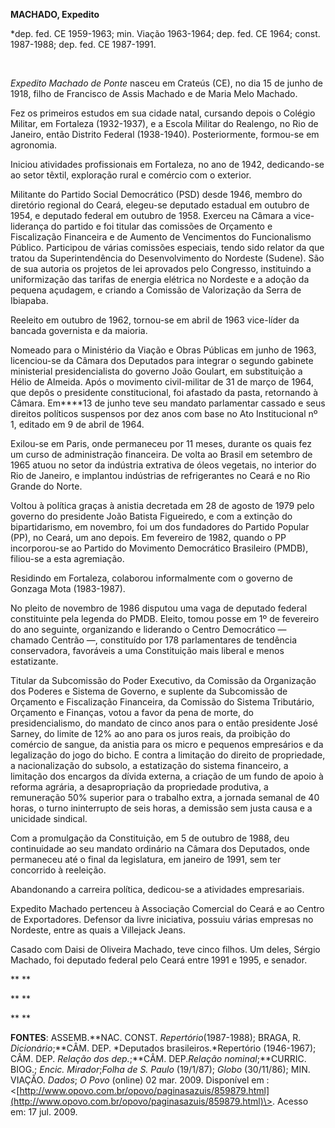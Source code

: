 **MACHADO, Expedito**

\*dep. fed. CE 1959-1963; min. Viação 1963-1964; dep. fed. CE 1964;
const. 1987-1988; dep. fed. CE 1987-1991.

 

*Expedito Machado de Ponte* nasceu em Crateús (CE), no dia 15 de junho
de 1918, filho de Francisco de Assis Machado e de Maria Melo Machado.

Fez os primeiros estudos em sua cidade natal, cursando depois o Colégio
Militar, em Fortaleza (1932-1937), e a Escola Militar do Realengo, no
Rio de Janeiro, então Distrito Federal (1938-1940). Posteriormente,
formou-se em agronomia.

Iniciou atividades profissionais em Fortaleza, no ano de 1942,
dedicando-se ao setor têxtil, exploração rural e comércio com o
exterior.

Militante do Partido Social Democrático (PSD) desde 1946, membro do
diretório regional do Ceará, elegeu-se deputado estadual em outubro de
1954, e deputado federal em outubro de 1958. Exerceu na Câmara a
vice-liderança do partido e foi titular das comissões de Orçamento e
Fiscalização Financeira e de Aumento de Vencimentos do Funcionalismo
Público. Participou de várias comissões especiais, tendo sido relator da
que tratou da Superintendência do Desenvolvimento do Nordeste (Sudene).
São de sua autoria os projetos de lei aprovados pelo Congresso,
instituindo a uniformização das tarifas de energia elétrica no Nordeste
e a adoção da pequena açudagem, e criando a Comissão de Valorização da
Serra de Ibiapaba.

Reeleito em outubro de 1962, tornou-se em abril de 1963 vice-líder da
bancada governista e da maioria.

Nomeado para o Ministério da Viação e Obras Públicas em junho de 1963,
licenciou-se da Câmara dos Deputados para integrar o segundo gabinete
ministerial presidencialista do governo João Goulart, em substituição a
Hélio de Almeida. Após o movimento civil-militar de 31 de março de 1964,
que depôs o presidente constitucional, foi afastado da pasta, retornando
à Câmara. Em****13 de junho teve seu mandato parlamentar cassado e seus
direitos políticos suspensos por dez anos com base no Ato Institucional
nº 1, editado em 9 de abril de 1964.

Exilou-se em Paris, onde permaneceu por 11 meses, durante os quais fez
um curso de administração financeira. De volta ao Brasil em setembro de
1965 atuou no setor da indústria extrativa de óleos vegetais, no
interior do Rio de Janeiro, e implantou indústrias de refrigerantes no
Ceará e no Rio Grande do Norte.

Voltou à política graças à anistia decretada em 28 de agosto de 1979
pelo governo do presidente João Batista Figueiredo, e com a extinção do
bipartidarismo, em novembro, foi um dos fundadores do Partido Popular
(PP), no Ceará, um ano depois. Em fevereiro de 1982, quando o PP
incorporou-se ao Partido do Movimento Democrático Brasileiro (PMDB),
filiou-se a esta agremiação.

Residindo em Fortaleza, colaborou informalmente com o governo de Gonzaga
Mota (1983-1987).

No pleito de novembro de 1986 disputou uma vaga de deputado federal
constituinte pela legenda do PMDB. Eleito, tomou posse em 1º de
fevereiro do ano seguinte, organizando e liderando o Centro Democrático
— chamado Centrão —, constituído por 178 parlamentares de tendência
conservadora, favoráveis a uma Constituição mais liberal e menos
estatizante.

Titular da Subcomissão do Poder Executivo, da Comissão da Organização
dos Poderes e Sistema de Governo, e suplente da Subcomissão de Orçamento
e Fiscalização Financeira, da Comissão do Sistema Tributário, Orçamento
e Finanças, votou a favor da pena de morte, do presidencialismo, do
mandato de cinco anos para o então presidente José Sarney, do limite de
12% ao ano para os juros reais, da proibição do comércio de sangue, da
anistia para os micro e pequenos empresários e da legalização do jogo do
bicho. E contra a limitação do direito de propriedade, a nacionalização
do subsolo, a estatização do sistema financeiro, a limitação dos
encargos da dívida externa, a criação de um fundo de apoio à reforma
agrária, a desapropriação da propriedade produtiva, a remuneração 50%
superior para o trabalho extra, a jornada semanal de 40 horas, o turno
ininterrupto de seis horas, a demissão sem justa causa e a unicidade
sindical.

Com a promulgação da Constituição, em 5 de outubro de 1988, deu
continuidade ao seu mandato ordinário na Câmara dos Deputados, onde
permaneceu até o final da legislatura, em janeiro de 1991, sem ter
concorrido à reeleição.

Abandonando a carreira política, dedicou-se a atividades empresariais.

Expedito Machado pertenceu à Associação Comercial do Ceará e ao Centro
de Exportadores. Defensor da livre iniciativa, possuiu várias empresas
no Nordeste, entre as quais a Villejack Jeans.

Casado com Daisi de Oliveira Machado, teve cinco filhos. Um deles,
Sérgio Machado, foi deputado federal pelo Ceará entre 1991 e 1995, e
senador.

** **

** **

** **

**FONTES**: ASSEMB.**NAC. CONST. *Repertório*(1987-1988); BRAGA, R.
*Dicionário*;**CÂM. DEP. *Deputados brasileiros.*Repertório (1946-1967);
CÂM. DEP. *Relação dos dep.*;**CÂM. DEP.*Relação nominal*;**CURRIC.
BIOG.; *Encic. Mirador*;*Folha de S. Paulo* (19/1/87); *Globo*
(30/11/86); MIN. VIAÇÃO. *Dados*; *O Povo* (online) 02 mar. 2009.
Disponível em :
\<[http://www.opovo.com.br/opovo/paginasazuis/859879.html](http://www.opovo.com.br/opovo/paginasazuis/859879.html)\>.
Acesso em: 17 jul. 2009.

 

 

 

 
